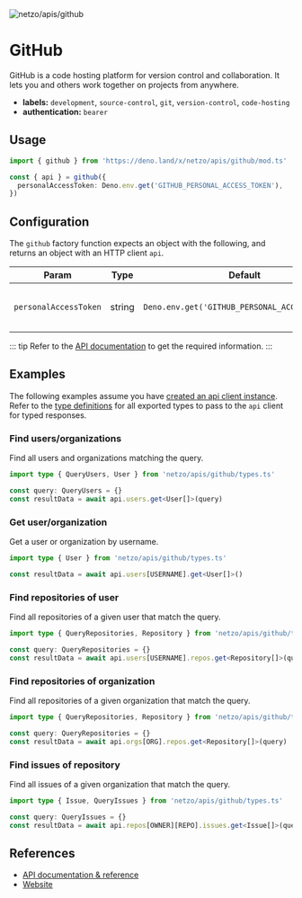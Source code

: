 <img src="https://raw.githubusercontent.com/netzo/netzo/main/assets/apis/github.svg" alt="netzo/apis/github" class="mb-5 w-75px">

# GitHub

GitHub is a code hosting platform for version control and collaboration. It lets you and others work together on projects from anywhere.

- **labels:** `development`, `source-control`, `git`, `version-control`, `code-hosting`
- **authentication:** `bearer`

## Usage

```ts
import { github } from 'https://deno.land/x/netzo/apis/github/mod.ts'

const { api } = github({
  personalAccessToken: Deno.env.get('GITHUB_PERSONAL_ACCESS_TOKEN'),
})
```

## Configuration

The `github` factory function expects an object with the following, and returns an object with an HTTP client `api`.

| Param                 | Type   | Default                                        | Description                                |
|-----------------------|--------|------------------------------------------------|--------------------------------------------|
| `personalAccessToken` | string | `Deno.env.get('GITHUB_PERSONAL_ACCESS_TOKEN')` | the access token to use for authentication |


::: tip Refer to the [API documentation](https://docs.github.com/en/rest) to get the required information.
:::

## Examples

The following examples assume you have [created an api client instance](#usage). Refer to the [type definitions](https://deno.land/x/netzo/apis/github/types.ts) for all exported types to pass to the `api` client for typed responses.

### Find users/organizations

Find all users and organizations matching the query.

```ts
import type { QueryUsers, User } from 'netzo/apis/github/types.ts'

const query: QueryUsers = {}
const resultData = await api.users.get<User[]>(query)
```

### Get user/organization

Get a user or organization by username.

```ts
import type { User } from 'netzo/apis/github/types.ts'

const resultData = await api.users[USERNAME].get<User[]>()
```

### Find repositories of user

Find all repositories of a given user that match the query.

```ts
import type { QueryRepositories, Repository } from 'netzo/apis/github/types.ts'

const query: QueryRepositories = {}
const resultData = await api.users[USERNAME].repos.get<Repository[]>(query)
```

### Find repositories of organization

Find all repositories of a given organization that match the query.

```ts
import type { QueryRepositories, Repository } from 'netzo/apis/github/types.ts'

const query: QueryRepositories = {}
const resultData = await api.orgs[ORG].repos.get<Repository[]>(query)
```

### Find issues of repository

Find all issues of a given organization that match the query.

```ts
import type { Issue, QueryIssues } from 'netzo/apis/github/types.ts'

const query: QueryIssues = {}
const resultData = await api.repos[OWNER][REPO].issues.get<Issue[]>(query)
```

## References

- [API documentation & reference](https://docs.github.com/en/rest)
- [Website](https://github.com/)
